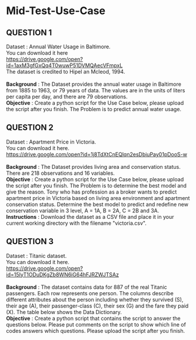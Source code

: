 # Mid-Test-Use-Case

## QUESTION 1
Dataset : Annual Water Usage in Baltimore.
<br>
You can download it here
<br>
https://drive.google.com/open?id=1axM3gfGxQq4T0wuwP51DVMQAecVFmpxL
<br>
The dataset is credited to Hipel an Mcleod, 1994.
<br>
<br>
**Background** : The Dataset provides the annual water usage in Baltimore from 1885 to 1963, or 79
years of data.
The values are in the units of liters per capita per day, and there are 79 observations.
<br>
**Objective** : Create a python script for the Use Case below, please upload the script after you finish.
The Problem is to predict annual water usage.


## QUESTION 2
Dataset : Apartment Price in Victoria.
<br>
You can download it here.
<br>
https://drive.google.com/open?id=1j8TdXtCnEQlqn2esDbiuPay01pDooS-w
<br>
<br>
**Background** : The Dataset provides living area and conservation status.
There are 218 observations and 16 variables.
<br>
**Objective** : Create a python script for the Use Case below, please upload the script after you finish.
The Problem is to determine the best model and give the reason.
Tony who has profession as a broker wants to predict apartment price in Victoria based on living
area environment and apartment conservation status. Determine the best model to predict and
redefine new conservation variable in 3 level, A = 1A, B = 2A, C = 2B and 3A.
<br>
**Instructions** :
Download the dataset as a CSV file and place it in your current working directory with the filename
"victoria.csv".

## QUESTION 3
Dataset : Titanic dataset.
<br>
You can download it here.
<br>
https://drive.google.com/open?id=15IyT1ODuDKgZb8WN6iG64hFJRZWJTSAz
<br>
<br>
**Background** : The dataset contains data for 887 of the real Titanic passengers. Each row represents
one person. The columns describe different attributes about the person including whether they
survived (S), their age (A), their passenger-class (C), their sex (G) and the fare they paid (X). The table
below shows the Data Dictionary.
<br>
**Objective** : Create a python script that contains the script to answer the questions below. Please put
comments on the script to show which line of codes answers which questions. Please upload the
script after you finish.
